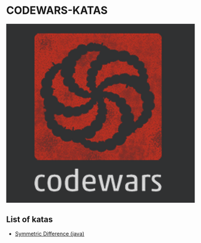 # CODEWARS-KATAS
![codewars-katas](images/codewars.png)

## List of katas
 + [Symmetric Difference (java) ](https://github.com/Saka7/codewars-katas/blob/master/SymmetricDifference/Instructions.md)
